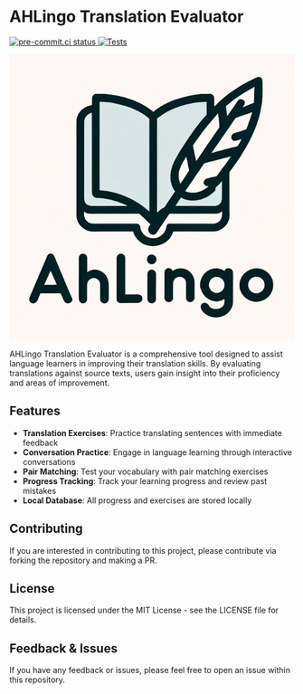 # AHLingo Translation Evaluator
<p align="left">
  <a href="https://results.pre-commit.ci/latest/github/AoifeHughes/ahlingo/main">
    <img src="https://results.pre-commit.ci/badge/github/AoifeHughes/ahlingo/main.svg" alt="pre-commit.ci status">
  </a>
  <a href="https://github.com/AoifeHughes/ahlingo/actions/workflows/tests.yml">
    <img src="https://github.com/AoifeHughes/ahlingo/actions/workflows/tests.yml/badge.svg" alt="Tests">
  </a>
</p>

![logo](./assets/logo.png)

AHLingo Translation Evaluator is a comprehensive tool designed to assist language learners in improving their translation skills. By evaluating translations against source texts, users gain insight into their proficiency and areas of improvement.

## Features

- **Translation Exercises**: Practice translating sentences with immediate feedback
- **Conversation Practice**: Engage in language learning through interactive conversations
- **Pair Matching**: Test your vocabulary with pair matching exercises
- **Progress Tracking**: Track your learning progress and review past mistakes
- **Local Database**: All progress and exercises are stored locally

## Contributing

If you are interested in contributing to this project, please contribute via
forking the repository and making a PR.

## License

This project is licensed under the MIT License - see the LICENSE file for details.

## Feedback & Issues

If you have any feedback or issues, please feel free to open an issue within this repository.
